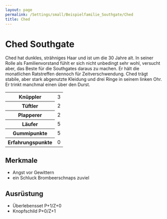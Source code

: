 ```yaml
---
layout: page
permalink: /Settings/small/Beispielfamilie_Southgate/Ched
title: Ched
---
```


# Ched Southgate

Ched hat dunkles, strähniges Haar und ist um die 30 Jahre alt. In seiner Rolle als Familienvorstand fühlt er sich nicht unbedingt sehr wohl, versucht aber, das Beste für die Southgates daraus zu machen. Er hält die monatlichen Ratstreffen dennoch für Zeitverschwendung. Ched trägt stabile, aber stark abgenutzte Kleidung und drei Ringe in seinem linken Ohr. Er trinkt manchmal einen über den Durst.

<table>
<thead>
</thead>
<tbody>
<tr><th>Knüppler</th><td>3</td></tr>
<tr><th>Tüftler</th><td>2</td></tr>
<tr><th>Plapperer</th><td>2</td></tr>
<tr><th>Läufer</th><td>5</td></tr>
<tr><th>Gummipunkte</th><td>5</td></tr>
<tr><th>Erfahrungspunkte</th><td>0</td></tr>
</tbody>
</table>

## Merkmale

- Angst vor Gewittern
- ein Schluck Brombeerschnaps zuviel

## Ausrüstung

- Überlebensset P+1/Z+0
- Knopfschild P+0/Z+1


